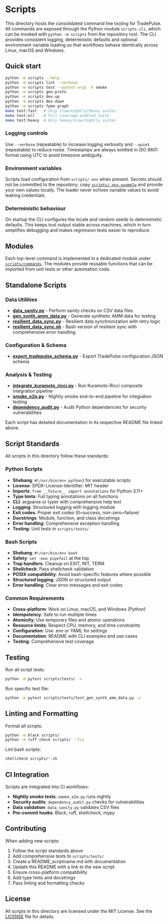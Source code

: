 # Scripts

This directory hosts the consolidated command line tooling for TradePulse.
All commands are exposed through the Python module `scripts.cli`, which can be
invoked with `python -m scripts` from the repository root.  The CLI provides
consistent logging, deterministic defaults and optional environment variable
loading so that workflows behave identically across Linux, macOS and Windows.

## Quick start

```bash
python -m scripts --help
python -m scripts lint --verbose
python -m scripts test --pytest-args -k smoke
python -m scripts gen-proto
python -m scripts dev-up
python -m scripts dev-down
python -m scripts fpma graph
make test:fast   # Skip slow/nightly/heavy suites
make test:all    # Full coverage-enabled suite
make test:heavy  # Only heavy/slow/nightly suites
```

### Logging controls

Use `--verbose` (repeatable) to increase logging verbosity and `--quiet`
(repeatable) to reduce noise.  Timestamps are always emitted in ISO 8601 format
using UTC to avoid timezone ambiguity.

### Environment variables

Scripts load configuration from `scripts/.env` when present.  Secrets should not
be committed to the repository; copy [`scripts/.env.example`](./.env.example)
and provide your own values locally.  The loader never echoes variable values to
avoid leaking credentials.

### Deterministic behaviour

On startup the CLI configures the locale and random seeds to deterministic
defaults.  This keeps tool output stable across machines, which in turn
simplifies debugging and makes regression tests easier to reproduce.

## Modules

Each top-level command is implemented in a dedicated module under
[`scripts/commands`](./commands).  The modules provide reusable functions that
can be imported from unit tests or other automation code.

## Standalone Scripts

### Data Utilities

- **[data_sanity.py](README_data_sanity.md)** - Perform sanity checks on CSV data files
- **[gen_synth_amm_data.py](README_gen_synth_amm_data.md)** - Generate synthetic AMM data for testing
- **[resilient_data_sync.py](README_resilient_data_sync.md)** - Resilient data synchronization with retry logic
- **[resilient_data_sync.sh](README_resilient_data_sync_sh.md)** - Bash version of resilient sync with comprehensive error handling

### Configuration & Schema

- **[export_tradepulse_schema.py](README_export_tradepulse_schema.md)** - Export TradePulse configuration JSON schema

### Analysis & Testing

- **[integrate_kuramoto_ricci.py](README_integrate_kuramoto_ricci.md)** - Run Kuramoto-Ricci composite integration pipeline
- **[smoke_e2e.py](README_smoke_e2e.md)** - Nightly smoke end-to-end pipeline for integration testing
- **[dependency_audit.py](README_dependency_audit.md)** - Audit Python dependencies for security vulnerabilities

Each script has detailed documentation in its respective README file linked above.

## Script Standards

All scripts in this directory follow these standards:

### Python Scripts

- **Shebang**: `#!/usr/bin/env python3` for executable scripts
- **License**: SPDX-License-Identifier: MIT header
- **Imports**: `from __future__ import annotations` for Python 3.11+
- **Type hints**: Full typing annotations on all functions
- **CLI**: argparse or typer with comprehensive help text
- **Logging**: Structured logging with logging module
- **Exit codes**: Proper exit codes (0=success, non-zero=failure)
- **Docstrings**: Module, function, and class docstrings
- **Error handling**: Comprehensive exception handling
- **Testing**: Unit tests in `scripts/tests/`

### Bash Scripts

- **Shebang**: `#!/usr/bin/env bash`
- **Safety**: `set -euo pipefail` at the top
- **Trap handlers**: Cleanup on EXIT, INT, TERM
- **Shellcheck**: Pass shellcheck validation
- **POSIX compatibility**: Avoid bash-specific features where possible
- **Structured logging**: JSON or structured output
- **Error handling**: Clear error messages and exit codes

### Common Requirements

- **Cross-platform**: Work on Linux, macOS, and Windows (Python)
- **Idempotency**: Safe to run multiple times
- **Atomicity**: Use temporary files and atomic operations
- **Resource limits**: Respect CPU, memory, and time constraints
- **Configuration**: Use .env or YAML for settings
- **Documentation**: README with CLI examples and use cases
- **Testing**: Comprehensive test coverage

## Testing

Run all script tests:

```bash
python -m pytest scripts/tests/ -v
```

Run specific test file:

```bash
python -m pytest scripts/tests/test_gen_synth_amm_data.py -v
```

## Linting and Formatting

Format all scripts:

```bash
python -m black scripts/
python -m ruff check scripts/ --fix
```

Lint bash scripts:

```bash
shellcheck scripts/*.sh
```

## CI Integration

Scripts are integrated into CI workflows:

- **Nightly smoke tests**: `smoke_e2e.py` runs nightly
- **Security audits**: `dependency_audit.py` checks for vulnerabilities
- **Data validation**: `data_sanity.py` validates CSV files
- **Pre-commit hooks**: Black, ruff, shellcheck, mypy

## Contributing

When adding new scripts:

1. Follow the script standards above
2. Add comprehensive tests to `scripts/tests/`
3. Create a README_scriptname.md with documentation
4. Update this README with a link to the new script
5. Ensure cross-platform compatibility
6. Add type hints and docstrings
7. Pass linting and formatting checks

## License

All scripts in this directory are licensed under the MIT License. See the [LICENSE](../LICENSE) file for details.

